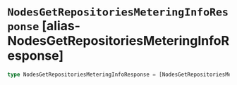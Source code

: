 # `NodesGetRepositoriesMeteringInfoResponse` [alias-NodesGetRepositoriesMeteringInfoResponse]
```typescript
type NodesGetRepositoriesMeteringInfoResponse = [NodesGetRepositoriesMeteringInfoResponseBase](./NodesGetRepositoriesMeteringInfoResponseBase.md);
```
